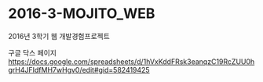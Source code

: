 # 2016-3-MOJITO_WEB
2016년 3학기 웹 개발경험프로젝트

구글 닥스 페이지
https://docs.google.com/spreadsheets/d/1hVxKddFRsk3eanqzC19RcZUU0hgrH4JFIdfMH7wHgv0/edit#gid=582419425

